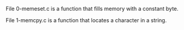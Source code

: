 File 0-memeset.c is a function that fills memory with a constant byte.

File 1-memcpy.c is a function that locates a character in a string.
